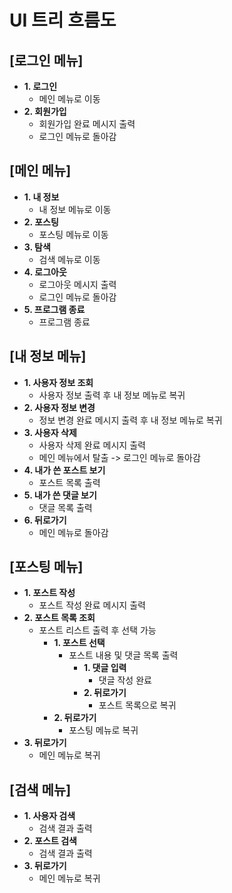 # UI 트리 흐름도

## [로그인 메뉴]

- **1. 로그인**
  - 메인 메뉴로 이동
- **2. 회원가입**
  - 회원가입 완료 메시지 출력
  - 로그인 메뉴로 돌아감

## [메인 메뉴]

- **1. 내 정보**
  - 내 정보 메뉴로 이동
- **2. 포스팅**
  - 포스팅 메뉴로 이동
- **3. 탐색**
  - 검색 메뉴로 이동
- **4. 로그아웃**
  - 로그아웃 메시지 출력
  - 로그인 메뉴로 돌아감
- **5. 프로그램 종료**
  - 프로그램 종료

## [내 정보 메뉴]

- **1. 사용자 정보 조회**
  - 사용자 정보 출력 후 내 정보 메뉴로 복귀
- **2. 사용자 정보 변경**
  - 정보 변경 완료 메시지 출력 후 내 정보 메뉴로 복귀
- **3. 사용자 삭제**
  - 사용자 삭제 완료 메시지 출력
  - 메인 메뉴에서 탈출 -> 로그인 메뉴로 돌아감
- **4. 내가 쓴 포스트 보기**
  - 포스트 목록 출력
- **5. 내가 쓴 댓글 보기**
  - 댓글 목록 출력
- **6. 뒤로가기**
  - 메인 메뉴로 돌아감

## [포스팅 메뉴]

- **1. 포스트 작성**
  - 포스트 작성 완료 메시지 출력
- **2. 포스트 목록 조회**
  - 포스트 리스트 출력 후 선택 가능
    - **1. 포스트 선택**
      - 포스트 내용 및 댓글 목록 출력
        - **1. 댓글 입력**
          - 댓글 작성 완료
        - **2. 뒤로가기**
          - 포스트 목록으로 복귀
    - **2. 뒤로가기**
      - 포스팅 메뉴로 복귀
- **3. 뒤로가기**
  - 메인 메뉴로 복귀

## [검색 메뉴]

- **1. 사용자 검색**
  - 검색 결과 출력
- **2. 포스트 검색**
  - 검색 결과 출력
- **3. 뒤로가기**
  - 메인 메뉴로 복귀
